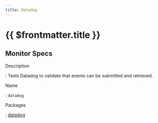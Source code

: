 ```yaml
---
title: Datadog
---
```


# {{ $frontmatter.title }}

## Monitor Specs

Description

: Tests Datadog to validate that events can be submitted and retrieved.

Name

: `datadog`

Packages

: [datadog](datadog_datadog.md)


<!--@include: /parts/_1.md-->


<!--@include: /parts/_2.md-->